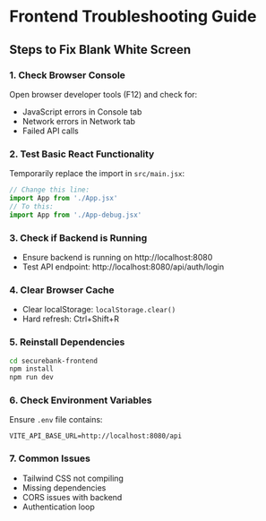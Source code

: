 # Frontend Troubleshooting Guide

## Steps to Fix Blank White Screen

### 1. Check Browser Console
Open browser developer tools (F12) and check for:
- JavaScript errors in Console tab
- Network errors in Network tab
- Failed API calls

### 2. Test Basic React Functionality
Temporarily replace the import in `src/main.jsx`:
```javascript
// Change this line:
import App from './App.jsx'
// To this:
import App from './App-debug.jsx'
```

### 3. Check if Backend is Running
- Ensure backend is running on http://localhost:8080
- Test API endpoint: http://localhost:8080/api/auth/login

### 4. Clear Browser Cache
- Clear localStorage: `localStorage.clear()`
- Hard refresh: Ctrl+Shift+R

### 5. Reinstall Dependencies
```bash
cd securebank-frontend
npm install
npm run dev
```

### 6. Check Environment Variables
Ensure `.env` file contains:
```
VITE_API_BASE_URL=http://localhost:8080/api
```

### 7. Common Issues
- Tailwind CSS not compiling
- Missing dependencies
- CORS issues with backend
- Authentication loop
